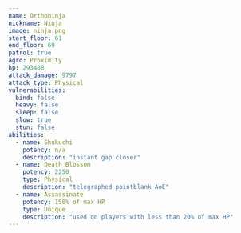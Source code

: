 ```yaml
---
name: Orthoninja
nickname: Ninja
image: ninja.png
start_floor: 61
end_floor: 69
patrol: true
agro: Proximity
hp: 293408
attack_damage: 9797
attack_type: Physical
vulnerabilities:
  bind: false
  heavy: false
  sleep: false
  slow: true
  stun: false
abilities:
  - name: Shukuchi
    potency: n/a
    description: "instant gap closer"
  - name: Death Blossom
    potency: 2250
    type: Physical
    description: "telegraphed pointblank AoE"
  - name: Assassinate
    potency: 150% of max HP
    type: Unique
    description: "used on players with less than 20% of max HP"
---
```

